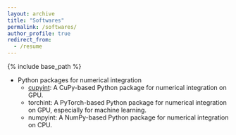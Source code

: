 ```yaml
---
layout: archive
title: "Softwares"
permalink: /softwares/
author_profile: true
redirect_from:
  - /resume
---
```


{% include base_path %} 
* Python packages for numerical integration
  * [cupyint](https://cupyint-doc.readthedocs.io/en/latest/): A CuPy-based Python package for numerical integration on GPU.
  * torchint:  A PyTorch-based Python package for numerical integration on GPU, especially for machine learning.
  * numpyint: A NumPy-based Python package for numerical integration on CPU.

  
